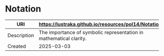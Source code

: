# Notation

URI|https://lustraka.github.io/resources/pol14/Notation
-|-
Description|The importance of symbolic representation in mathematical clarity.
Created|2025-03-03

